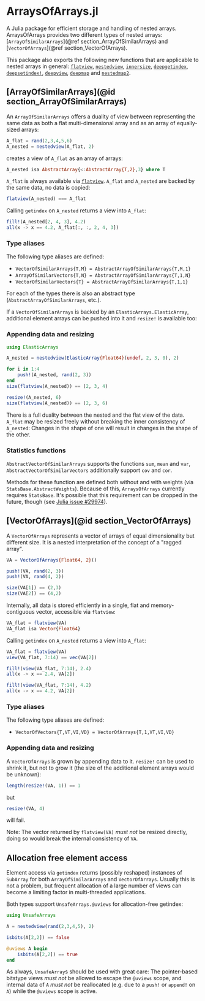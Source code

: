 # ArraysOfArrays.jl

A Julia package for efficient storage and handling of nested arrays. ArraysOfArrays provides two different types of nested arrays: [`ArrayOfSimilarArrays`](@ref section_ArrayOfSimilarArrays) and [`VectorOfArrays`](@ref section_VectorOfArrays).

This package also exports the following new functions that are applicable to nested arrays in general:
[`flatview`](@ref), [`nestedview`](@ref), [`innersize`](@ref), [`deepgetindex`](@ref), [`deepsetindex!`](@ref), [`deepview`](@ref), [`deepmap`](@ref) and [`nestedmap2`](@ref).


## [ArrayOfSimilarArrays](@id section_ArrayOfSimilarArrays)

An `ArrayOfSimilarArrays` offers a duality of view between representing the same data as both a flat multi-dimensional array and as an array of equally-sized arrays:

```julia
A_flat = rand(2,3,4,5,6)
A_nested = nestedview(A_flat, 2)
```

creates a view of `A_flat` as an array of arrays:

```julia
A_nested isa AbstractArray{<:AbstractArray{T,2},3} where T
```

`A_flat` is always available via [`flatview`](@ref). `A_flat` and `A_nested` are backed by the same data, no data is copied:

```julia
flatview(A_nested) === A_flat
```

Calling `getindex` on `A_nested` returns a view into `A_flat`:

```julia
fill!(A_nested[2, 4, 3], 4.2)
all(x -> x == 4.2, A_flat[:, :, 2, 4, 3])
```

### Type aliases

The following type aliases are defined:

* `VectorOfSimilarArrays{T,M} = AbstractArrayOfSimilarArrays{T,M,1}`
* `ArrayOfSimilarVectors{T,N} = AbstractArrayOfSimilarArrays{T,1,N}`
* `VectorOfSimilarVectors{T} = AbstractArrayOfSimilarArrays{T,1,1}`

For each of the types there is also an abstract type (`AbstractArrayOfSimilarArrays`, etc.).

If a `VectorOfSimilarArrays` is backed by an `ElasticArrays.ElasticArray`, additional element arrays can be pushed into it and `resize!` is available too:

### Appending data and resizing

```julia
using ElasticArrays

A_nested = nestedview(ElasticArray{Float64}(undef, 2, 3, 0), 2)

for i in 1:4
    push!(A_nested, rand(2, 3))
end
size(flatview(A_nested)) == (2, 3, 4)

resize!(A_nested, 6)
size(flatview(A_nested)) == (2, 3, 6)
```

There is a full duality between the nested and the flat view of the data. `A_flat` may be resized freely without breaking the inner consistency of `A_nested`: Changes in the shape of one will result in changes in the shape of the other.

### Statistics functions

`AbstractVectorOfSimilarArrays` supports the functions `sum`, `mean` and `var`, `AbstractVectorOfSimilarVectors` additionally support `cov` and `cor`.

Methods for these function are defined both without and with weights (via `StatsBase.AbstractWeights`). Because of this, `ArraysOfArrays` currently requires `StatsBase`. It's possible that this requirement can be dropped in the future, though (see
[Julia issue #29974](https://github.com/JuliaLang/julia/issues/29974)).

## [VectorOfArrays](@id section_VectorOfArrays)

A `VectorOfArrays` represents a vector of arrays of equal dimensionality but different size. It is a nested interpretation of the concept of a "ragged array".

```julia
VA = VectorOfArrays{Float64, 2}()

push!(VA, rand(2, 3))
push!(VA, rand(4, 2))

size(VA[1]) == (2,3)
size(VA[2]) == (4,2)
```

Internally, all data is stored efficiently in a single, flat and memory-contiguous vector, accessible via `flatview`:

```julia
VA_flat = flatview(VA)
VA_flat isa Vector{Float64}
```

Calling `getindex` on `A_nested` returns a view into `A_flat`:

```julia
VA_flat = flatview(VA)
view(VA_flat, 7:14) == vec(VA[2])

fill!(view(VA_flat, 7:14), 2.4)
all(x -> x == 2.4, VA[2])

fill!(view(VA_flat, 7:14), 4.2)
all(x -> x == 4.2, VA[2])
```

### Type aliases
The following type aliases are defined:

* `VectorOfVectors{T,VT,VI,VD} = VectorOfArrays{T,1,VT,VI,VD}`

### Appending data and resizing

A `VectorOfArrays` is grown by appending data to it. `resize!` can be used to shrink it, but not to grow it (the size of the additional element arrays would be unknown):

```julia
length(resize!(VA, 1)) == 1
```

but

```julia
resize!(VA, 4)
```

will fail.

Note: The vector returned by `flatview(VA)` *must not* be resized directly, doing so would break the internal consistency of `VA`.


## Allocation free element access

Element access via `getindex` returns (possibly reshaped) instances of `SubArray` for both `ArrayOfSimilarArrays` and `VectorOfArrays`. Usually this is not a problem, but frequent allocation of a large number of views can become a limiting factor in multi-threaded applications.

Both types support `UnsafeArrays.@uviews` for allocation-free getindex:

```julia
using UnsafeArrays

A = nestedview(rand(2,3,4,5), 2)

isbits(A[2,2]) == false

@uviews A begin
    isbits(A[2,2]) == true
end
```

As always, `UnsafeArray`s should be used with great care: The pointer-based bitstype
views *must not* be allowed to escape the `@uviews` scope, and internal data of `A` *must not* be reallocated (e.g. due to a `push!` or `append!` on `A`) while the `@uviews` scope is active.

